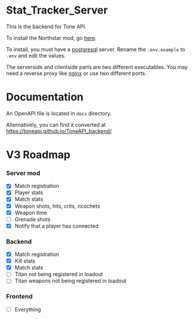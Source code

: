 # Stat_Tracker_Server

This is the backend for Tone API.

To install the Northstar mod, go [here](https://github.com/Legonzaur/ToneAPI_servermod).

To install, you must have a [postgresql](https://www.postgresql.org/) server. Rename the `.env.example` to `.env` and edit the values.

The serverside and clientside parts are two different executables. You may need a reverse proxy like [nginx](https://www.nginx.com/) or use two different ports.

# Documentation

An OpenAPI file is located in `docs` directory.

Alternatively, you can find it converted at https://toneapi.github.io/ToneAPI_backend/


# V3 Roadmap
### Server mod
- [x] Match registration
- [x] Player stats
- [x] Match stats
- [x] Weapon shots, hits, crits, ricochets
- [X] Weapon time
- [ ] Grenade shots
- [X] Notify that a player has connected

### Backend
- [x] Match registration
- [x] Kill stats
- [X] Match stats
- [ ] Titan not being registered in loadout
- [ ] Titan weapons not being registered in loadout

### Frontend
- [ ] Everything